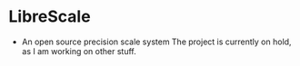 # LibreScale
 - An open source precision scale system
 The project is currently on hold, as I am working on other stuff.
